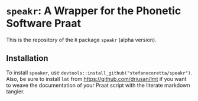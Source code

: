 # `speakr`: A Wrapper for the Phonetic Software Praat

This is the repository of the `R` package `speakr` (alpha version).

## Installation

To install `speaker`, use `devtools::install_github("stefanocoretta/speakr")`.
Also, be sure to install `lmt` from <https://github.com/driusan/lmt> if you want to weave the documentation of your Praat script with the literate markdown tangler.
